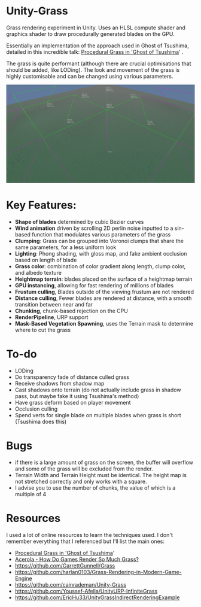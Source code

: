 # Unity-Grass
Grass rendering experiment in Unity. Uses an HLSL compute shader and graphics shader to draw procedurally generated blades on the GPU.

Essentially an implementation of the approach used in Ghost of Tsushima, detailed in this incredible talk: [Procedural Grass in 'Ghost of Tsushima](https://www.youtube.com/watch?v=Ibe1JBF5i5Y)' .

The grass is quite performant (although there are crucial optimisations that should be added, like LODing). The look and movement of the grass is highly customisable and can be changed using various parameters.

![alt text](https://github.com/blakSou1/Unity-Grass/blob/main/ReadmeDataMedia/photo_2025-09-18_22-27-54.jpg?raw=true)

# Key Features:
- **Shape of blades** determined by cubic Bezier curves
- **Wind animation** driven by scrolling 2D perlin noise inputted to a sin-based function that modulates various parameters of the grass
- **Clumping**: Grass can be grouped into Voronoi clumps that share the same parameters, for a less uniform look
- **Lighting**: Phong shading, with gloss map, and fake ambient occlusion based on length of blade
- **Grass color**: combination of color gradient along length, clump color, and albedo texture
- **Heightmap terrain**: blades placed on the surface of a heightmap terrain
- **GPU instancing**, allowing for fast rendering of millions of blades
- **Frustum culling**, Blades outside of the viewing frustum are not rendered
- **Distance culling**, Fewer blades are rendered at distance, with a smooth transition between near and far
- **Chunking**, chunk-based rejection on the CPU
- **RenderPipeline**, URP support
- **Mask-Based Vegetation Spawning**, uses the Terrain mask to determine where to cut the grass

# To-do
- LODing
- Do transparency fade of distance culled grass
- Receive shadows from shadow map
- Cast shadows onto terrain (do not actually include grass in shadow pass, but maybe fake it using Tsushima's method)
- Have grass deform based on player movement
- Occlusion culling
- Spend verts for single blade on multiple blades when grass is short (Tsushima does this)

# Bugs
- if there is a large amount of grass on the screen, the buffer will overflow and some of the grass will be excluded from the render.
- Terrain Width and Terrain Height must be identical. The height map is not stretched correctly and only works with a square.
- I advise you to use the number of chunks, the value of which is a multiple of 4

# Resources
I used a lot of online resources to learn the techniques used. I don't remember everything that I referenced but I'll list the main ones:
- [Procedural Grass in 'Ghost of Tsushima](https://www.youtube.com/watch?v=Ibe1JBF5i5Y)'
- [Acerola - How Do Games Render So Much Grass?](https://www.youtube.com/watch?v=Y0Ko0kvwfgA)
- https://github.com/GarrettGunnell/Grass
- https://github.com/harlan0103/Grass-Rendering-in-Modern-Game-Engine
- https://github.com/cainrademan/Unity-Grass
- https://github.com/Youssef-Afella/UnityURP-InfiniteGrass
- https://github.com/EricHu33/UnityGrassIndirectRenderingExample
